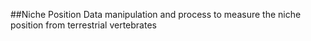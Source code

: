 ##Niche Position
Data manipulation and process to measure the niche position from terrestrial vertebrates

